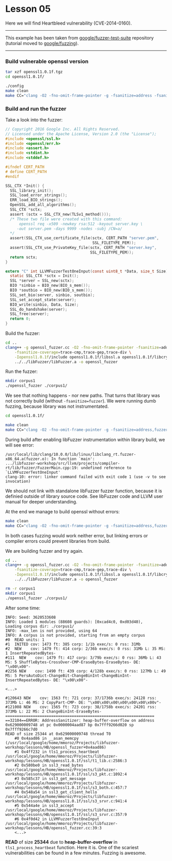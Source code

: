 # Lesson 05

Here we will find Heartbleed vulnerability (CVE-2014-0160).

***
This example has been taken from [google/fuzzer-test-suite] repository (tutorial moved to [google/fuzzing]).
***


### Build vulnerable openssl version

```bash
tar xzf openssl1.0.1f.tgz
cd openssl1.0.1f/

./config
make clean
make CC="clang -O2 -fno-omit-frame-pointer -g -fsanitize=address -fsanitize-coverage=trace-cmp,trace-gep,trace-div" -j4
```

### Build and run the fuzzer

Take a look into the fuzzer:

```c
// Copyright 2016 Google Inc. All Rights Reserved.
// Licensed under the Apache License, Version 2.0 (the "License");
#include <openssl/ssl.h>
#include <openssl/err.h>
#include <assert.h>
#include <stdint.h>
#include <stddef.h>

#ifndef CERT_PATH
# define CERT_PATH
#endif

SSL_CTX *Init() {
  SSL_library_init();
  SSL_load_error_strings();
  ERR_load_BIO_strings();
  OpenSSL_add_all_algorithms();
  SSL_CTX *sctx;
  assert (sctx = SSL_CTX_new(TLSv1_method()));
  /* These two file were created with this command:
      openssl req -x509 -newkey rsa:512 -keyout server.key \
     -out server.pem -days 9999 -nodes -subj /CN=a/
  */
  assert(SSL_CTX_use_certificate_file(sctx, CERT_PATH "server.pem",
                                      SSL_FILETYPE_PEM));
  assert(SSL_CTX_use_PrivateKey_file(sctx, CERT_PATH "server.key",
                                     SSL_FILETYPE_PEM));
  return sctx;
}

extern "C" int LLVMFuzzerTestOneInput(const uint8_t *Data, size_t Size) {
  static SSL_CTX *sctx = Init();
  SSL *server = SSL_new(sctx);
  BIO *sinbio = BIO_new(BIO_s_mem());
  BIO *soutbio = BIO_new(BIO_s_mem());
  SSL_set_bio(server, sinbio, soutbio);
  SSL_set_accept_state(server);
  BIO_write(sinbio, Data, Size);
  SSL_do_handshake(server);
  SSL_free(server);
  return 0;
}
```

Build the fuzzer:

```bash
cd ..
clang++ -g openssl_fuzzer.cc -O2 -fno-omit-frame-pointer -fsanitize=address,fuzzer \
    -fsanitize-coverage=trace-cmp,trace-gep,trace-div \
    -Iopenssl1.0.1f/include openssl1.0.1f/libssl.a openssl1.0.1f/libcrypto.a \
    ../../libFuzzer/libFuzzer.a -o openssl_fuzzer
```

Run the fuzzer:

```bash
mkdir corpus1
./openssl_fuzzer ./corpus1/
```

We see that nothing happens - nor new paths. That turns that library was not correctly build (without `-fsanitize=fuzzer`).
We were running dumb fuzzing, because library was not instrumentated.

```bash
cd openssl1.0.1f/

make clean
make CC="clang -O2 -fno-omit-frame-pointer -g -fsanitize=address,fuzzer -fsanitize-coverage=trace-cmp,trace-gep,trace-div" -j4
```

During build after enabling libFuzzer instrumentation within library build, we will see error:
```
/usr/local/lib/clang/10.0.0/lib/linux/libclang_rt.fuzzer-x86_64.a(fuzzer.o): In function `main':
.../libfuzzer-workshop/src/llvm/projects/compiler-rt/lib/fuzzer/FuzzerMain.cpp:19: undefined reference to `LLVMFuzzerTestOneInput'
clang-10: error: linker command failed with exit code 1 (use -v to see invocation)
```

We should not link with standalone libFuzzer fuzzer function, because it is definied outside of library source code.
See libFuzzer code and LLVM user manual for deeper understanding.

At the end we manage to build openssl without errors:

```bash
make clean
make CC="clang -O2 -fno-omit-frame-pointer -g -fsanitize=address,fuzzer-no-link -fsanitize-coverage=trace-cmp,trace-gep,trace-div" -j4
```

In both cases fuzzing would work neither error, but linking errors or compiler errors could prevent libraries from build.

We are building fuzzer and try again.

```bash
cd ..
clang++ -g openssl_fuzzer.cc -O2 -fno-omit-frame-pointer -fsanitize=address,fuzzer \
    -fsanitize-coverage=trace-cmp,trace-gep,trace-div \
    -Iopenssl1.0.1f/include openssl1.0.1f/libssl.a openssl1.0.1f/libcrypto.a \
    ../../libFuzzer/libFuzzer.a -o openssl_fuzzer

rm -r corpus1
mkdir corpus1
./openssl_fuzzer ./corpus1/
```

After some time:

```
INFO: Seed: 3620533608
INFO: Loaded 1 modules (88608 guards): [0xcad4c0, 0xd03d40), 
Loading corpus dir: ./corpus1/
INFO: -max_len is not provided, using 64
INFO: A corpus is not provided, starting from an empty corpus
#0  READ units: 1
#1  INITED cov: 1473 ft: 385 corp: 1/1b exec/s: 0 rss: 31Mb
#2  NEW    cov: 1479 ft: 414 corp: 2/36b exec/s: 0 rss: 31Mb L: 35 MS: 1 InsertRepeatedBytes-
#111  NEW    cov: 1479 ft: 417 corp: 3/79b exec/s: 0 rss: 36Mb L: 43 MS: 5 ShuffleBytes-CrossOver-CMP-EraseBytes-EraseBytes- DE: "\x00\x00"-
#2256 NEW    cov: 1490 ft: 439 corp: 4/128b exec/s: 0 rss: 127Mb L: 49 MS: 5 PersAutoDict-ChangeBit-ChangeBinInt-ChangeBinInt-InsertRepeatedBytes- DE: "\x00\x00"-

<...>

#120643 NEW    cov: 1563 ft: 721 corp: 37/1736b exec/s: 24128 rss: 373Mb L: 46 MS: 2 CopyPart-CMP- DE: "\x00\x00\x00\x00\x00\x00\x00v"-
#121008 NEW    cov: 1565 ft: 723 corp: 38/1758b exec/s: 24201 rss: 373Mb L: 22 MS: 2 ChangeBinInt-EraseBytes-
=================================================================
==32104==ERROR: AddressSanitizer: heap-buffer-overflow on address 0x629000009748 at pc 0x0000004aad87 bp 0x7fff9266d020 sp 0x7fff9266c7d0
READ of size 25344 at 0x629000009748 thread T0
    #0 0x4aad86 in __asan_memcpy (/usr/local/google/home/mmoroz/Projects/libfuzzer-workshop/lessons/HB/openssl_fuzzer+0x4aad86)
    #1 0x4ff232 in tls1_process_heartbeat /usr/local/google/home/mmoroz/Projects/libfuzzer-workshop/lessons/HB/openssl1.0.1f/ssl/t1_lib.c:2586:3
    #2 0x580be0 in ssl3_read_bytes /usr/local/google/home/mmoroz/Projects/libfuzzer-workshop/lessons/HB/openssl1.0.1f/ssl/s3_pkt.c:1092:4
    #3 0x585c37 in ssl3_get_message /usr/local/google/home/mmoroz/Projects/libfuzzer-workshop/lessons/HB/openssl1.0.1f/ssl/s3_both.c:457:7
    #4 0x548a54 in ssl3_get_client_hello /usr/local/google/home/mmoroz/Projects/libfuzzer-workshop/lessons/HB/openssl1.0.1f/ssl/s3_srvr.c:941:4
    #5 0x544a4e in ssl3_accept /usr/local/google/home/mmoroz/Projects/libfuzzer-workshop/lessons/HB/openssl1.0.1f/ssl/s3_srvr.c:357:9
    #6 0x4f0d42 in LLVMFuzzerTestOneInput /usr/local/google/home/mmoroz/Projects/libfuzzer-workshop/lessons/HB/openssl_fuzzer.cc:39:3
    <...>
```

**READ** of size **25344** due to  **heap-buffer-overflow** in 
`tls1_process_heartbeat` function. Here it is. One of the scariest
vulnerabilities can be found in a few minutes. Fuzzing is awesome.


[Heartbleed]: https://en.wikipedia.org/wiki/Heartbleed
[google/fuzzing]: https://github.com/google/fuzzing/blob/master/tutorial/libFuzzerTutorial.md#heartbleed
[google/fuzzer-test-suite]: https://github.com/google/fuzzer-test-suite/tree/master/openssl-1.0.1f